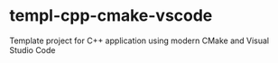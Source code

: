 # templ-cpp-cmake-vscode
Template project for C++ application using modern CMake and Visual Studio Code
